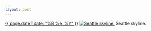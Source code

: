 ```yaml
---
layout: post
---
```


<p>
  <time><a href="/304">{{ page.date | date: "%B %e, %Y" }}</a></time>
  <a href="/304"><img src="{{ site.assets_url }}/304-640.jpg" srcset="{{ site.assets_url }}/304-1280.jpg 1280w, {{ site.assets_url }}/304-960.jpg 960w, {{ site.assets_url }}/304-640.jpg 640w, {{ site.assets_url }}/304-320.jpg 320w" sizes="(min-width: 700px) 50vw, calc(100vw - 2rem)" alt="Seattle skyline." /></a>
  <span>Seattle skyline.</span>
</p>
